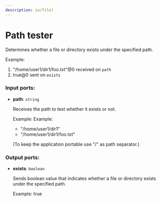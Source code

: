 ```yaml
---
description: io/file]
---
```


# Path tester

Determines whether a file or directory exists under the specified path.

Example: 
1. "/home/user1/dir1/foo.txt"@0 received on `path`
2. true@0 sent on `exists`

### Input ports:

* __path__: `string`

    Receives the path to test whether it exists or not.
    
    Example:
    Example:
    - "/home/user1/dir1"
    - "/home/user1/dir1/foo.txt"
    
    (To keep the application portable use "/" as path separator.)

### Output ports:

* __exists__: `boolean`

    Sends boolean value that indicates whether a file or directory exists under the specified path.
    
    Example:
    true

